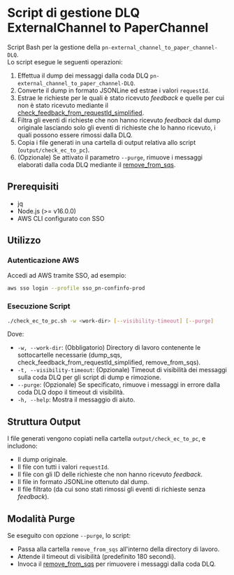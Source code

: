 # Script di gestione DLQ ExternalChannel to PaperChannel

Script Bash per la gestione della `pn-external_channel_to_paper_channel-DLQ`.  
Lo script esegue le seguenti operazioni:

1. Effettua il dump dei messaggi dalla coda DLQ `pn-external_channel_to_paper_channel-DLQ`.
2. Converte il dump in formato JSONLine ed estrae i valori `requestId`.
3. Estrae le richieste per le quali è stato ricevuto *feedback* e quelle per cui non è stato ricevuto mediante il [check_feedback_from_requestId_simplified](https://github.com/pagopa/pn-troubleshooting/tree/main/check_feedback_from_requestId_simplified).
4. Filtra gli eventi di richieste che non hanno ricevuto *feedback* dal dump originale lasciando solo gli eventi di richieste che lo hanno ricevuto, i quali possono essere rimossi dalla DLQ.
5. Copia i file generati in una cartella di output relativa allo script (`output/check_ec_to_pc`).
6. (Opzionale) Se attivato il parametro `--purge`, rimuove i messaggi elaborati dalla coda DLQ mediante il [remove_from_sqs](https://github.com/pagopa/pn-troubleshooting/tree/main/remove_from_sqs).

## Prerequisiti

- jq
- Node.js (>= v16.0.0)
- AWS CLI configurato con SSO

## Utilizzo

### Autenticazione AWS

Accedi ad AWS tramite SSO, ad esempio:

```bash
aws sso login --profile sso_pn-confinfo-prod
```

### Esecuzione Script

```bash
./check_ec_to_pc.sh -w <work-dir> [--visibility-timeout] [--purge]
```

Dove:

- `-w, --work-dir`: (Obbligatorio) Directory di lavoro contenente le sottocartelle necessarie (dump_sqs, check_feedback_from_requestId_simplified, remove_from_sqs).
- `-t, --visibility-timeout`: (Opzionale) Timeout di visibilità dei messaggi sulla coda DLQ per gli script di dump e rimozione.
- `--purge`: (Opzionale) Se specificato, rimuove i messaggi in errore dalla coda DLQ dopo il timeout di visibilità.
- `-h, --help`: Mostra il messaggio di aiuto.

## Struttura Output

I file generati vengono copiati nella cartella `output/check_ec_to_pc`, e includono:

- Il dump originale.
- Il file con tutti i valori `requestId`.
- Il file con gli ID delle richieste che non hanno ricevuto *feedback*.
- Il file in formato JSONLine ottenuto dal dump.
- Il file filtrato (da cui sono stati rimossi gli eventi di richieste senza *feedback*).

## Modalità Purge

Se eseguito con opzione `--purge`, lo script:

- Passa alla cartella `remove_from_sqs` all'interno della directory di lavoro.
- Attende il timeout di visibilità (predefinito 180 secondi).
- Invoca il [remove_from_sqs](https://github.com/pagopa/pn-troubleshooting/tree/main/remove_from_sqs) per rimuovere i messaggi dalla coda DLQ.
